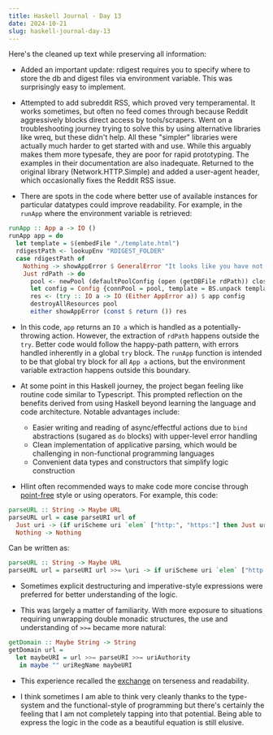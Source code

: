 ```yaml
---
title: Haskell Journal - Day 13
date: 2024-10-21
slug: haskell-journal-day-13
---
```


Here's the cleaned up text while preserving all information:

- Added an important update: rdigest requires you to specify where to store the db and digest files via environment variable. This was surprisingly easy to implement.

- Attempted to add subreddit RSS, which proved very temperamental. It works sometimes, but often no feed comes through because Reddit aggressively blocks direct access by tools/scrapers. Went on a troubleshooting journey trying to solve this by using alternative libraries like wreq, but these didn't help. All these "simpler" libraries were actually much harder to get started with and use. While this arguably makes them more typesafe, they are poor for rapid prototyping. The examples in their documentation are also inadequate. Returned to the original library (Network.HTTP.Simple) and added a user-agent header, which occasionally fixes the Reddit RSS issue.

- There are spots in the code where better use of available instances for particular datatypes could improve readability. For example, in the `runApp` where the environment variable is retrieved:

```haskell
runApp :: App a -> IO ()
runApp app = do
  let template = $(embedFile "./template.html")
  rdigestPath <- lookupEnv "RDIGEST_FOLDER"
  case rdigestPath of
    Nothing -> showAppError $ GeneralError "It looks like you have not set the RDIGEST_FOLDER env. `export RDIGEST_FOLDER=<full-path-where-rdigest-should-save-data>"
    Just rdPath -> do
      pool <- newPool (defaultPoolConfig (open (getDBFile rdPath)) close 60.0 10)
      let config = Config {connPool = pool, template = BS.unpack template, rdigestPath = rdPath}
      res <- (try :: IO a -> IO (Either AppError a)) $ app config
      destroyAllResources pool
      either showAppError (const $ return ()) res
```

- In this code, `app` returns an `IO a` which is handled as a potentially-throwing action. However, the extraction of `rdPath` happens outside the `try`. Better code would follow the happy-path pattern, with errors handled inherently in a global `try` block. The `runApp` function is intended to be that global try block for all `App a` actions, but the environment variable extraction happens outside this boundary.

- At some point in this Haskell journey, the project began feeling like routine code similar to Typescript. This prompted reflection on the benefits derived from using Haskell beyond learning the language and code architecture. Notable advantages include:

  - Easier writing and reading of async/effectful actions due to `bind` abstractions (sugared as `do` blocks) with upper-level error handling
  - Clean implementation of applicative parsing, which would be challenging in non-functional programming languages
  - Convenient data types and constructors that simplify logic construction

- Hlint often recommended ways to make code more concise through [point-free](https://wiki.haskell.org/Pointfree) style or using operators. For example, this code:

```haskell
parseURL :: String -> Maybe URL
parseURL url = case parseURI url of
  Just uri -> (if uriScheme uri `elem` ["http:", "https:"] then Just url else Nothing)
  Nothing -> Nothing
```

Can be written as:

```haskell
parseURL :: String -> Maybe URL
parseURL url = parseURI url >>= \uri -> if uriScheme uri `elem` ["http:", "https:"] then Just url else Nothing
```

- Sometimes explicit destructuring and imperative-style expressions were preferred for better understanding of the logic.

- This was largely a matter of familiarity. With more exposure to situations requiring unwrapping double monadic structures, the use and understanding of `>>=` became more natural:

```haskell
getDomain :: Maybe String -> String
getDomain url =
  let maybeURI = url >>= parseURI >>= uriAuthority
   in maybe "" uriRegName maybeURI
```

- This experience recalled the [exchange](https://mail.haskell.org/pipermail/haskell-cafe/2009-March/058475.html) on terseness and readability.

- I think sometimes I am able to think very cleanly thanks to the type-system and the functional-style of programming but there's certainly the feeling that I am not completely tapping into that potential. Being able to express the logic in the code as a beautiful equation is still elusive.

